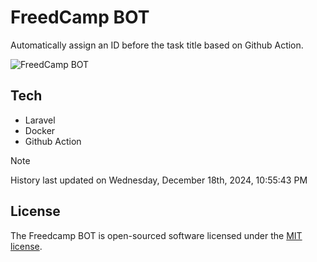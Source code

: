 # FreedCamp BOT

Automatically assign an ID before the task title based on Github Action.

![FreedCamp BOT](https://repository-images.githubusercontent.com/737932867/7d34798b-2680-471c-b089-a78a718d3d6a)

## Tech

- Laravel
- Docker
- Github Action

> [!NOTE]  
> History last updated on Wednesday, December 18th, 2024, 10:55:43 PM

## License

The Freedcamp BOT is open-sourced software licensed under the [MIT license](https://opensource.org/licenses/MIT).
